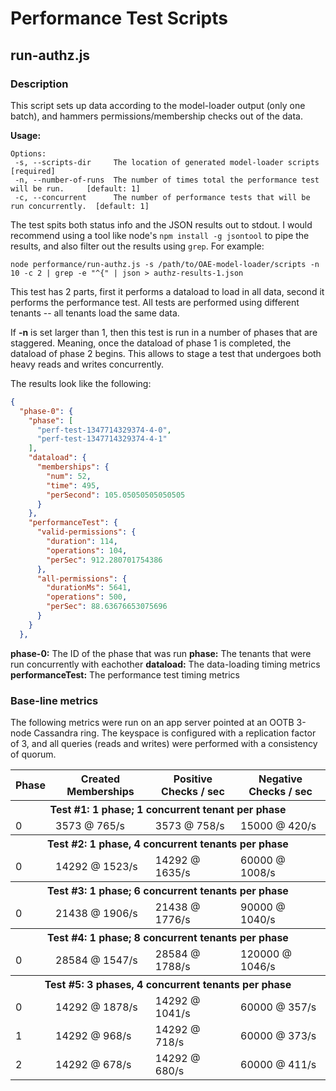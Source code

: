 # Performance Test Scripts

## run-authz.js

### Description

This script sets up data according to the model-loader output (only one batch), and hammers permissions/membership checks out of the data.

**Usage:**

```
Options:
 -s, --scripts-dir     The location of generated model-loader scripts                  [required]
 -n, --number-of-runs  The number of times total the performance test will be run.     [default: 1]
 -c, --concurrent      The number of performance tests that will be run concurrently.  [default: 1]
```

The test spits both status info and the JSON results out to stdout. I would recommend using a tool like node's `npm install -g jsontool` to pipe the results, and also filter out the results using `grep`. For example:

`node performance/run-authz.js -s /path/to/OAE-model-loader/scripts -n 10 -c 2 | grep -e "^{" | json > authz-results-1.json`

This test has 2 parts, first it performs a dataload to load in all data, second it performs the performance test. All tests are performed using different tenants -- all tenants load the same data.

If **-n** is set larger than 1, then this test is run in a number of phases that are staggered. Meaning, once the dataload of phase 1 is completed, the dataload of phase 2 begins. This allows to stage a test that undergoes both heavy reads and writes concurrently.

The results look like the following:

```json
{
  "phase-0": {
    "phase": [
      "perf-test-1347714329374-4-0",
      "perf-test-1347714329374-4-1"
    ],
    "dataload": {
      "memberships": {
        "num": 52,
        "time": 495,
        "perSecond": 105.05050505050505
      }
    },
    "performanceTest": {
      "valid-permissions": {
        "duration": 114,
        "operations": 104,
        "perSec": 912.280701754386
      },
      "all-permissions": {
        "durationMs": 5641,
        "operations": 500,
        "perSec": 88.63676653075696
      }
    }
  },
```

**phase-0:** The ID of the phase that was run
**phase:** The tenants that were run concurrently with eachother
**dataload:** The data-loading timing metrics
**performanceTest:** The performance test timing metrics

### Base-line metrics

The following metrics were run on an app server pointed at an OOTB 3-node Cassandra ring. The keyspace is configured with a replication factor of 3, and all queries (reads and writes) were performed with a consistency of quorum.

<table>
  <tr>
    <th>Phase</th>
    <th>Created Memberships</th>
    <th>Positive Checks / sec</th>
    <th>Negative Checks / sec</th>
  </tr>
  <tr>
    <th colspan="4">Test #1: 1 phase; 1 concurrent tenant per phase</th>
  </tr>
  <tr>
    <td>0</td>
    <td>3573 @ 765/s</td>
    <td>3573 @ 758/s</td>
    <td>15000 @ 420/s</td>
  </tr>
  <tr>
    <th colspan="4">Test #2: 1 phase, 4 concurrent tenants per phase</th>
  </tr>
  <tr>
    <td>0</td>
    <td>14292 @ 1523/s</td>
    <td>14292 @ 1635/s</td>
    <td>60000 @ 1008/s</td>
  </tr>
  <tr>
    <th colspan="4">Test #3: 1 phase; 6 concurrent tenants per phase</th>
  </tr>
  <tr>
    <td>0</td>
    <td>21438 @ 1906/s</td>
    <td>21438 @ 1776/s</td>
    <td>90000 @ 1040/s</td>
  </tr>
  <tr>
    <th colspan="4">Test #4: 1 phase; 8 concurrent tenants per phase</th>
  </tr>
  <tr>
    <td>0</td>
    <td>28584 @ 1547/s</td>
    <td>28584 @ 1788/s</td>
    <td>120000 @ 1046/s</td>
  </tr>
  <tr>
    <th colspan="4">Test #5: 3 phases, 4 concurrent tenants per phase</th>
  </tr>
  <tr>
    <td>0</td>
    <td>14292 @ 1878/s</td>
    <td>14292 @ 1041/s</td>
    <td>60000 @ 357/s</td>
  </tr>
  <tr>
    <td>1</td>
    <td>14292 @ 968/s</td>
    <td>14292 @ 718/s</td>
    <td>60000 @ 373/s</td>
  </tr>
  <tr>
    <td>2</td>
    <td>14292 @ 678/s</td>
    <td>14292 @ 680/s</td>
    <td>60000 @ 411/s</td>
  </tr>
</table>


